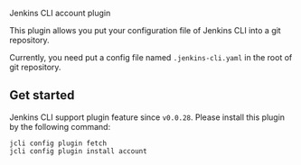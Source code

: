 Jenkins CLI account plugin

This plugin allows you put your configuration file of Jenkins CLI into a git repository.

Currently, you need put a config file named `.jenkins-cli.yaml` in the root of git repository.

## Get started

Jenkins CLI support plugin feature since `v0.0.28`. Please install this plugin by the following command:

```
jcli config plugin fetch
jcli config plugin install account
```
